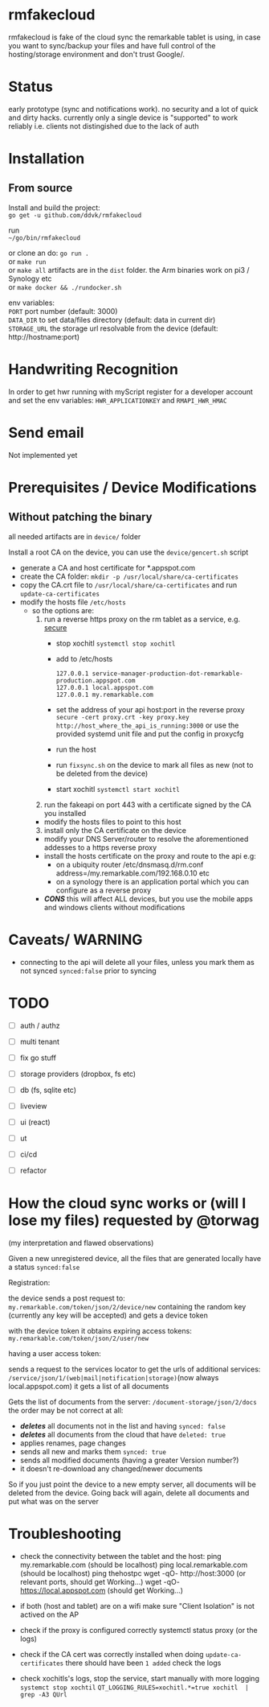 # rmfakecloud


rmfakecloud is fake of the cloud sync the remarkable tablet is using, in case you want to sync/backup your files and have full control of the hosting/storage environment and don't trust Google/.

# Status 
early prototype (sync and notifications work). no security and a lot of quick and dirty hacks.
currently only a single device is "supported" to work reliably i.e. clients not distingished due to the lack of auth

# Installation

## From source

Install and build the project:  
`go get -u github.com/ddvk/rmfakecloud`

run  
`~/go/bin/rmfakecloud`  


or clone an do: `go run .`  
or `make run`  
or `make all` artifacts are in the `dist` folder. the Arm binaries work on pi3 / Synology etc  
or `make docker && ./rundocker.sh`  


env variables:  
`PORT` port number (default: 3000)  
`DATA_DIR` to set data/files directory (default: data in current dir)  
`STORAGE_URL` the storage url resolvable from the device (default: http://hostname:port)  

# Handwriting Recognition
In order to get hwr running with myScript register for a developer account and set the env variables: `HWR_APPLICATIONKEY` and `RMAPI_HWR_HMAC`

# Send email
Not implemented yet

# Prerequisites / Device Modifications

## Without patching the binary
all needed artifacts are in `device/` folder

Install a root CA on the device, you can use the `device/gencert.sh` script
- generate a CA and host certificate for *.appspot.com []()
- create the CA folder: `mkdir -p /usr/local/share/ca-certificates`
- copy the CA.crt file to `/usr/local/share/ca-certificates` and run `update-ca-certificates`
- modify the hosts file `/etc/hosts`
	- so the options are:
        1. run a reverse https proxy on the rm tablet as a service, e.g. [secure](https://github.com/yi-jiayu/secure)
            - stop xochitl `systemctl stop xochitl`
            - add to /etc/hosts
                ```
                127.0.0.1 service-manager-production-dot-remarkable-production.appspot.com
                127.0.0.1 local.appspot.com
                127.0.0.1 my.remarkable.com
                ```
            - set the address of your api host:port in the reverse proxy
                `secure -cert proxy.crt -key proxy.key http://host_where_the_api_is_running:3000`
                or use the provided systemd unit file and put the config in proxycfg

            - run the host
            - run `fixsync.sh` on the device to mark all files as new (not to be deleted from the device)
            - start xochitl `systemctl start xochitl`
		2. run the fakeapi on port 443 with a certificate signed by the CA you installed
        - modify the hosts files to point to this host
        3. install only the CA certificate on the device
        - modify your DNS Server/router to resolve the aforementioned addesses to a https reverse proxy
        - install the hosts certificate on the proxy and route to the api e.g:
            - on a ubiquity router /etc/dnsmasq.d/rm.conf
               address=/my.remarkable.com/192.168.0.10
               etc
            - on a synology there is an application portal which you can configure as a reverse proxy
        - ***CONS*** this will affect ALL devices, but you use the mobile apps and windows clients without modifications

# Caveats/ WARNING
- connecting to the api will delete all your files, unless you mark them as not synced `synced:false` prior to syncing

# TODO

- [ ] auth / authz
- [ ] multi tenant
- [ ] fix go stuff
- [ ] storage providers (dropbox, fs etc)
- [ ] db (fs, sqlite etc)
- [ ] liveview
- [ ] ui (react)
- [ ] ut
- [ ] ci/cd
- [ ] refactor


# How the cloud sync works or (will I lose my files) requested by @torwag
(my interpretation and flawed observations)

Given a new unregistered device, all the files that are generated locally have a status `synced:false`

Registration:

the device sends a post request to: `my.remarkable.com/token/json/2/device/new`
containing the random key (currently any key will be accepted) and gets a device token

with the device token it obtains expiring access tokens: `my.remarkable.com/token/json/2/user/new`

having a user access token: 

sends a request to the services locator to get the urls of additional services:
`/service/json/1/(web|mail|notification|storage)`(now always local.appspot.com)
it gets a list of all documents


Gets the list of documents from the server: `/document-storage/json/2/docs`
the order may be not correct at all:
- ***deletes*** all documents not in the list and having `synced: false`
- ***deletes*** all documents from the cloud that have `deleted: true`
- applies renames, page changes
- sends all new and marks them `synced: true`
- sends all modified documents (having a greater Version number?)
- it doesn't re-download any changed/newer documents


So if you just point the device to a new empty server, all documents will be deleted from the device. 
Going back will again, delete all documents and put what was on the server

# Troubleshooting
- check the connectivity between the tablet and the host:
    ping my.remarkable.com (should be localhost)
    ping local.remarkable.com (should be localhost)
    ping thehostpc
    wget -qO- http://host:3000 (or relevant ports, should get Working...)
    wget -qO- https://local.appspot.com (should get Working...)
    

- if both (host and tablet) are on a wifi make sure "Client Isolation" is not actived on the AP

- check if the proxy is configured correctly
    systemctl status proxy (or the logs)
- check if the CA cert was correctly installed
    when doing `update-ca-certificates` there should have been `1 added`
    check the logs

- check xochitls's logs, stop the service, start manually with more logging
    `systemct stop xochtil`
    `QT_LOGGING_RULES=xochitl.*=true xochitl  | grep -A3 QUrl`


